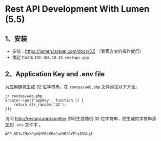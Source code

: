 # Rest API Development With Lumen (5.5)

## 1、安装
* 安装：https://lumen.laravel.com/docs/5.5 （看官方文档操作就行）
* 绑定 hosts `192.168.10.10 restapi.app`

## 2、Application Key and .env file
为应用随机生成 32 位字符串。在 `routes/web.php` 文件添加以下方法。

``` 
// routes/web.php
$router->get('appKey', function () {
    return str_random('32');
});
```
访问 http://restapi.app/appKey 即可生成随机 32 位字符串，把生成的字符串添加到 `.env` 文件中 。

`APP_KEY=ZMyYPgVQYPBkKPoCak9B2GYFlqI0GtjA`

